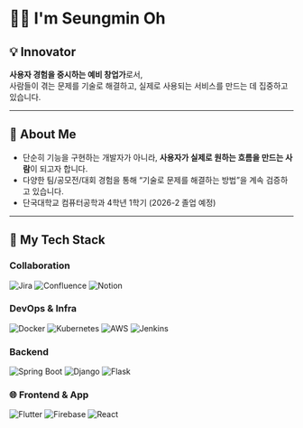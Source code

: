 # 👨‍💻 I'm Seungmin Oh

## 💡 **Innovator**
**사용자 경험을 중시하는 예비 창업가**로서,  
사람들이 겪는 문제를 기술로 해결하고, 실제로 사용되는 서비스를 만드는 데 집중하고 있습니다.

---

## 🎯 About Me

- 단순히 기능을 구현하는 개발자가 아니라, **사용자가 실제로 원하는 흐름을 만드는 사람**이 되고자 합니다.
- 다양한 팀/공모전/대회 경험을 통해 “기술로 문제를 해결하는 방법”을 계속 검증하고 있습니다.
- 단국대학교 컴퓨터공학과 4학년 1학기 (2026-2 졸업 예정)

---

## 🚀 My Tech Stack

### Collaboration
![Jira](https://img.shields.io/badge/Jira-0052CC?style=for-the-badge&logo=jira&logoColor=white)
![Confluence](https://img.shields.io/badge/Confluence-172B4D?style=for-the-badge&logo=confluence&logoColor=white)
![Notion](https://img.shields.io/badge/Notion-000000?style=for-the-badge&logo=notion&logoColor=white)  

### DevOps & Infra
![Docker](https://img.shields.io/badge/Docker-2496ED?style=for-the-badge&logo=docker&logoColor=white)
![Kubernetes](https://img.shields.io/badge/Kubernetes-326CE5?style=for-the-badge&logo=kubernetes&logoColor=white)
![AWS](https://img.shields.io/badge/AWS-232F3E?style=for-the-badge&logo=amazonaws&logoColor=white)
![Jenkins](https://img.shields.io/badge/Jenkins-D24939?style=for-the-badge&logo=jenkins&logoColor=white)

### Backend
![Spring Boot](https://img.shields.io/badge/SpringBoot-6DB33F?style=for-the-badge&logo=springboot&logoColor=white)
![Django](https://img.shields.io/badge/Django-092E20?style=for-the-badge&logo=django&logoColor=white)
![Flask](https://img.shields.io/badge/Flask-000000?style=for-the-badge&logo=flask&logoColor=white)

### 🌐 Frontend & App  
![Flutter](https://img.shields.io/badge/Flutter-02569B?style=for-the-badge&logo=flutter&logoColor=white)
![Firebase](https://img.shields.io/badge/Firebase-FFCA28?style=for-the-badge&logo=firebase&logoColor=black)
![React](https://img.shields.io/badge/React-61DAFB?style=for-the-badge&logo=react&logoColor=black)  
